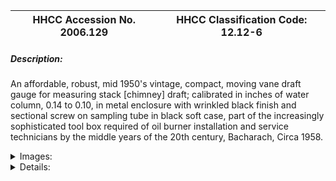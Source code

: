 | **HHCC Accession No. 2006.129** |**HHCC Classification Code:  12.12-6**|
| ----------- | ----------- |
##### Description:
An affordable, robust, mid 1950's vintage, compact, moving vane draft gauge for measuring stack [chimney] draft; calibrated in inches of water column, 0.14 to 0.10, in metal enclosure with wrinkled black finish and sectional screw on sampling tube in black soft case, part of the increasingly sophisticated tool box required of oil burner installation and service technicians by the middle years of the 20th century, Bacharach, Circa 1958.


<details>
	<summary>Images:</summary>
<div class="gallery gallery-wrapper--full" contenteditable="false" data-is-empty="false" data-translation="Add images" data-columns="6">
<figure class="gallery__item"><a href="#DOMAIN_NAME#gallery/12.12-6.jpg" data-size="1971x789"><img src="#DOMAIN_NAME#gallery/12.12-6-thumbnail.jpg" alt=""></a></figure>
<figure class="gallery__item"><a href="#DOMAIN_NAME#gallery/12.12-6a.jpg" data-size="2032x1408"><img src="#DOMAIN_NAME#gallery/12.12-6a-thumbnail.jpg" alt=""></a></figure>
<figure class="gallery__item"><a href="#DOMAIN_NAME#gallery/12.12-6b.jpg" data-size="1792x1645"><img src="#DOMAIN_NAME#gallery/12.12-6b-thumbnail.jpg" alt=""></a></figure>
</div>
</details>


<details>
	<summary>Details:</summary>

##### Group:
12.12 Pressure Atomizing Oil Burner Equipment and Systems - Installation, Test and Repair

##### Make:
Bacharach

##### Manufacturer:
Bacharach Industrial Instrument Company, Pittsburgh

##### Model:
Draftrite

##### Serial No.:


##### Size:
2 x 3 inches x 0.5 inches plus sampling tube

##### Weight:
8 ozs.

##### Circa:
1958

##### Rating:
Exhibit, education, and research quality, illustrating the array of increasingly sophisticated measuring devices required by oil burner installation and service technicians in the middle and latter years of the 20th century - part of a newly emerging service economy in Canada.

##### Patent Date/Number:


##### Provenance:
From York County (York Region) Ontario, once a rich agricultural hinterlands, attracting early settlement in the last years of the 18th century. Located on the north slopes of the Oak Ridges Moraine, within 20 miles of Toronto, the County would also attract early ex-urban development, to be come a wealthy market place for the emerging household and consumer technologies of the early and mid 20th century. 

This artifact was discovered in the 1950's in the used stock of T. H. Oliver, Refrigeration and Electric Sales and Service, Aurora, Ontario, an early worker in the field of agricultural, industrial and consumer technology.

##### Type and Design:
Compact style, moving vane draft gauge
Calibrated in inches of water column, 0.14 to 0.10, 
In metal enclosure with wrinkled black finish and 
Sectional screw on sampling tube 
Enclosed in black soft case.

##### Construction:


##### Material:


##### Special Features:


##### Accessories:


##### Capacities:


##### Performance Characteristics:


##### Operation:


##### Control and Regulation:


##### Targeted Market Segment:


##### Consumer Acceptance:


##### Merchandising:


##### Market Price:


##### Technological Significance:
With the increasing sophistication and complexity of 20th century technology applications for the Canadian home, came the need for better instrumentation and  measurement for equipment installation and calibration, performance monitoring, trouble-shooting and diagnosis . In the field of automatic home heating the requirements were in the areas of liquid and gas pressure, electrical and air flow measurement  ' 'if you can't measure it you can't control and regulate it'. 
This sensitive draft gauge demonstrates the robust, reliable and affordable test and measurement equipment for the oil heating and refrigeration industry in use in the  1950's.
-     In the 1950's HVACR test and measurement technology was analogue, hydraulic and mechanical in nature, digital electronic measurement devices were still close to half a century away.

##### Industrial Significance:
In the early post W.W.II years, it became increasingly evident that the HVACR industry was seriously limited by the lack of affordable test and measurement equipment for field use in installation and after market service. 
The field was clearly dependent on those who would design, develop and bring such equipment to market, at a price the tradesmen could afford. Often the equipment that was available was of the laboratory type, too sensitive and delicate, lacking the robust quality needed for life in the toolbox. What was required was a new generation of such measurement and test devices.

##### Socio-economic Significance:
It was the 1930's and as Canada slowly emerged from the economic depression of the period, so too would a new economic sector emerge, the service sector, one which would grow to dominate, contributing much of the country's economic strength well before the end of the century. 
The home service trades grew rapidly during this pre W.W.II period and on into the 1950's, plumber, electrician, heating and refrigeration. They brought with them a new quite different breed of industrial worker, mobile, entrepreneurial, and skilled in the new consumer technologies then available for the Canadian home. 
The age of scientific measurement in the HVACR industry was well established by the 1950's, bringing with it a new generation of mechanics and technicians, able to use the equipment effectively.

##### Socio-cultural Significance:


##### Donor:
G. Leslie Oliver, The T. H. Oliver HVACR Collection

##### HHCC Storage Location:


##### Tracking:


##### Bibliographic References:
Product sheet Bacharach Industrial Instrument Company, June 20, 1960

##### Notes:


##### Related Reports:

</details>
